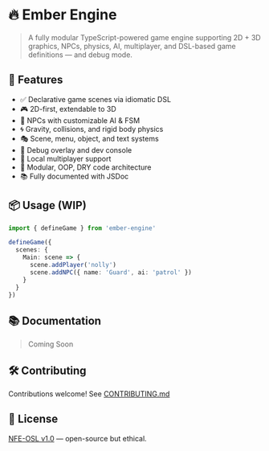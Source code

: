 # 🔥 Ember Engine

> A fully modular TypeScript-powered game engine supporting 2D + 3D graphics, NPCs, physics, AI, multiplayer, and DSL-based game definitions — and debug mode.

## 🚀 Features

- ✅ Declarative game scenes via idiomatic DSL
- 🎮 2D-first, extendable to 3D
- 👾 NPCs with customizable AI & FSM
- 🌀 Gravity, collisions, and rigid body physics
- 🎭 Scene, menu, object, and text systems
- 🧪 Debug overlay and dev console
- 👥 Local multiplayer support
- 🧱 Modular, OOP, DRY code architecture
- 📚 Fully documented with JSDoc

## 📦 Usage (WIP)
```ts
import { defineGame } from 'ember-engine'

defineGame({
  scenes: {
    Main: scene => {
      scene.addPlayer('nolly')
      scene.addNPC({ name: 'Guard', ai: 'patrol' })
    }
  }
})
```

## 📚 Documentation

> Coming Soon

## 🛠️ Contributing

Contributions welcome! See [CONTRIBUTING.md](CONTRIBUTING.md)

## 🪪 License

[NFE-OSL v1.0](https://cafe.thenolle.com/nfe-osl/) — open-source but ethical.
